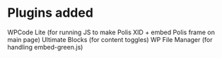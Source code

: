# Plugins added
WPCode Lite (for running JS to make Polis XID + embed Polis frame on main page)
Ultimate Blocks (for content toggles)
WP File Manager (for handling embed-green.js)

